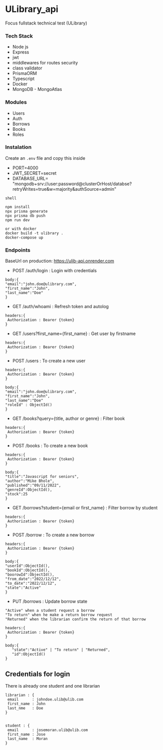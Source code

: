 # ULibrary_api
Focus fullstack technical test (ULibrary) 

### Tech Stack  
- Node js 
- Express
- jwt
- middlewares for routes security
- class validator
- PrismaORM
- Typescript
- Docker  
- MongoDB - MongoAtlas
  
    
 ### Modules  
 - Users
 - Auth
 - Borrows
 - Books  
 - Roles  
   

### Instalation
 Create an ```.env``` file and copy this inside
 - PORT=4000
 - JWT_SECRET=secret
 - DATABASE_URL= "mongodb+srv://user:password@clusterOrHost/databse?retryWrites=true&w=majority&authSource=admin"

 
 ```
 shell
 
 npm install  
 npx prisma generate
 npx prisma db push
 npm run dev  
 
 or with docker  
 docker build -t ulibrary .  
 docker-compose up
 
 ```
 
 ### Endpoints
 BaseUrl on production: https://ulib-api.onrender.com

 - POST /auth/login : Login with credentials
 ```
 body:{
"email":"john.doe@ulibrary.com",
"first_name":"John",
"last_name":"Doe"
}
 ```
 
  - GET /auth/whoami : Refresh token and autolog 
 ```
 headers:{
  Authorization : Bearer {token}
 }
 
 ```

   - GET /users?first_name={first_name} : Get user by firstname
 ```
 headers:{
  Authorization : Bearer {token}
 }
 
 ```
 
  - POST /users : To create a new user
 ```
 headers:{
  Authorization : Bearer {token}
 }
 
 body:{
 "email":"john.doe@ulibrary.com",
 "first_name":"John",
 "last_name":"Doe"
 "roleId" : ObjectId()
 }
 
 ```


  - GET /books?query={title, author or genre} : Filter book
 ```
 headers:{
  Authorization : Bearer {token}
 }
 
 ```

  - POST /books : To create a new book
 ```
 headers:{
  Authorization : Bearer {token}
 }
 
 body:{
"title":"Javascript for seniors",
"author":"Mike Bhole",
"published":"09/11/2022",
"genreId":ObjectId(),
"stock":25
 }
 
 ```

   - GET /borrows?student={email or first_name} : Filter borrow by student
 ```
 headers:{
  Authorization : Bearer {token}
 }
 ```

  - POST /borrow : To create a new borrow
 ```
 headers:{
  Authorization : Bearer {token}
 }
 
 body:{
"userId":ObjectId(),
"bookId":ObjectId(),
"boorowId":ObjectId(),
"from_date":"2022/12/12",
"to_date":"2022/12/12",
"state":"Active"
 }
 
 ```


  - PUT /borrows : Update borrow state 
 ```
 "Active" when a student request a borrow
 "To return" when he make a return borrow request
 "Returned" when the librarian confirm the return of that borrow  

 headers:{
  Authorization : Bearer {token}
 }

 body:{
    "state":"Active" | "To return" | "Returned",
	"id":ObjectId()
 }
 ```

 ## Credentials for login
 There is already one student and one librarian
 

 ```
 librarian : {
  email      : johndoe.ulib@ulib.com
  first_name : John
  last_nme   : Doe
 }


 student : {
  email      : josemoran.ulib@ulib.com
  first_name : Jose
  last_name  : Moran
 }
 ```
 



